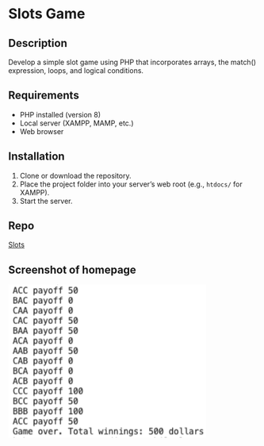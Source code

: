 # Slots Game

## Description
Develop a simple slot game using PHP that incorporates arrays, the match()
expression, loops, and logical conditions.

## Requirements
- PHP installed (version 8)
- Local server (XAMPP, MAMP, etc.)
- Web browser

## Installation
1. Clone or download the repository.
2. Place the project folder into your server’s web root (e.g., `htdocs/` for XAMPP).
3. Start the server.

## Repo
[Slots](https://github.com/AnnaHoerschgen/Slots.git)

## Screenshot of homepage
![alt](slotsOutput.png)